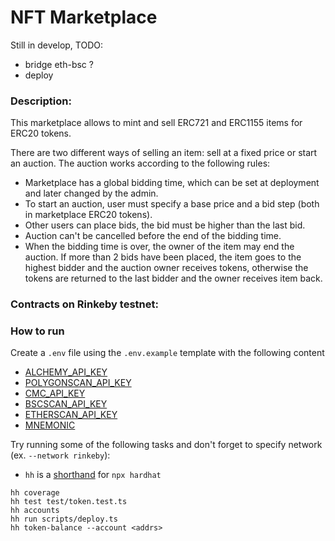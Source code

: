 # NFT Marketplace

Still in develop, TODO:
- bridge eth-bsc ?
- deploy

### Description:

This marketplace allows to mint and sell ERC721 and ERC1155 items for ERC20 tokens.

There are two different ways of selling an item: sell at a fixed price or start an auction.
The auction works according to the following rules:
- Marketplace has a global bidding time, which can be set at deployment and later changed by the admin.
- To start an auction, user must specify a base price and a bid step (both in marketplace ERC20 tokens).
- Other users can place bids, the bid must be higher than the last bid.
- Auction can't be cancelled before the end of the bidding time.
- When the bidding time is over, the owner of the item may end the auction. If more than 2 bids have been placed, the item goes to the highest bidder and the auction owner receives tokens, otherwise the tokens are returned to the last bidder and the owner receives item back.

### Contracts on Rinkeby testnet:


<!-- Essential Images: [0x7a69da73dfED20B6666d99ffa4dC5E039551F6a7](https://rinkeby.etherscan.io/token/0xbFfb4Ed8df31a6A788e1B67E92B732087F998a2c)

Marketplace: [0x6ccFD289E1C64Ed594fFa651107dC6EA06680A57](https://rinkeby.etherscan.io/address/0x443Bbaf1E93EF13e772F407e5563c35751dd17a3)

Token: [0x1F06A276d26028d7E1D392B7E432E255f9137d9B](https://rinkeby.etherscan.io/token/0xf7fA25BbD63d7A6F3Cc4f0898bAf55d1f5591796) -->

### How to run

Create a `.env` file using the `.env.example` template with the following content
- [ALCHEMY_API_KEY](https://www.alchemy.com/)
- [POLYGONSCAN_API_KEY](https://polygonscan.com/apis)
- [CMC_API_KEY](https://coinmarketcap.com/api/)
- [BSCSCAN_API_KEY](https://bscscan.com/apis)
- [ETHERSCAN_API_KEY](https://etherscan.io/apis)
- [MNEMONIC](https://docs.metamask.io/guide/common-terms.html#mnemonic-phrase-seed-phrase-seed-words)

Try running some of the following tasks and don't forget to specify network (ex. `--network rinkeby`):

* `hh` is a [shorthand](https://hardhat.org/guides/shorthand.html) for `npx hardhat`

```shell
hh coverage
hh test test/token.test.ts
hh accounts
hh run scripts/deploy.ts
hh token-balance --account <addrs>
```